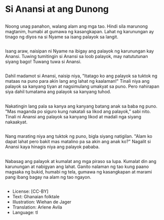 # Si Anansi at ang Dunong

##
Noong unag panahon, walang alam ang mga tao. Hindi sila marunong magtanim, humabi at gumawa ng kasangkapan. Lahat ng karunungan ay tinago ng diyos na si Nyame sa isang palayok sa langit.

##
Isang araw, naisipan ni Nyame na ibigay ang palayok ng karunungan kay Anansi. Tuwing tumitingin si Anansi sa loob palayok, may natututunan siyang bago! Tuwang tuwa si Anansi.

##
Dahil madamot si Anansi, naisip niya, "Itatago ko ang palayok sa tuktok ng mataas na puno para akin lang ang lahat ng kaalaman!" Tinali niya ang palayok sa kanyang tiyan at nagsimulang umakyat sa puno. Pero nahirapan siya dahil tumatama ang palayok sa kanyang tuhod.

##
Nakatingin lang pala sa kanya ang kanyang batang anak sa baba ng puno. "Mas maganda po siguro kung nakatali sa likod ang palayok," sabi nito. Tinali ni Anansi ang palayok sa kanyang likod at madali nga siyang nakaakyat.

##
Nang marating niya ang tuktok ng puno, bigla siyang natigilan. "Alam ko dapat lahat pero bakit mas matalino pa sa akin ang anak ko?" Nagalit si Anansi kaya hinagis niya ang palayok pababa.

##
Nabasag ang palayok at kumalat ang mga piraso sa lupa. Kumalat din ang karunungan at nabigyan ang lahat. Ganito nalaman ng tao kung paano magsaka ng bukid, humabi ng tela, gumawa ng kasangkapan at marami pang ibang bagay na alam ng tao ngayon.

##
* License: [CC-BY]
* Text: Ghanaian folktale
* Illustration: Wiehan de Jager
* Translation: Arlene Avila
* Language: tl
